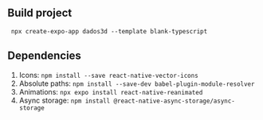 ## Build project
` npx create-expo-app dados3d --template blank-typescript`

## Dependencies
1. Icons: `npm install --save react-native-vector-icons`
2. Absolute paths:
`
npm install --save-dev babel-plugin-module-resolver
`
3. Animations: `npx expo install react-native-reanimated`
4. Async storage: `npm install @react-native-async-storage/async-storage
`